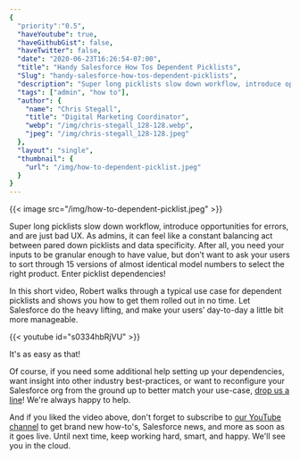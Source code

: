 ```yaml
---
{
  "priority":"0.5",
  "haveYoutube": true,
  "haveGithubGist": false,
  "haveTwitter": false,
  "date": "2020-06-23T16:26:54-07:00",
  "title": "Handy Salesforce How Tos Dependent Picklists",
  "Slug": "handy-salesforce-how-tos-dependent-picklists",
  "description": "Super long picklists slow down workflow, introduce opportunities for errors, and are just bad UX. As admins, it can feel like a constant balancing act between pared down picklists and data specificity. After all, you need your inputs to be granular enough to have value...",
  "tags": ["admin", "how to"],
  "author": {
    "name": "Chris Stegall",
    "title": "Digital Marketing Coordinator",
    "webp": "/img/chris-stegall_128-128.webp",
    "jpeg": "/img/chris-stegall_128-128.jpeg"
  },
  "layout": "single",
  "thumbnail": {
    "url": "/img/how-to-dependent-picklist.jpeg"
  }
}
---
```



{{< image src="/img/how-to-dependent-picklist.jpeg" >}}

Super long picklists slow down workflow, introduce opportunities for errors, and are just bad UX. As admins, it can feel like a constant balancing act between pared down picklists and data specificity. After all, you need your inputs to be granular enough to have value, but don’t want to ask your users to sort through 15 versions of almost identical model numbers to select the right product. Enter picklist dependencies!

In this short video, Robert walks through a typical use case for dependent picklists and shows you how to get them rolled out in no time. Let Salesforce do the heavy lifting, and make your users’ day-to-day a little bit more manageable.

{{< youtube id="s0334hbRjVU" >}}

It's as easy as that!

Of course, if you need some additional help setting up your dependencies, want insight into other industry best-practices, or want to reconfigure your Salesforce org from the ground up to better match your use-case, [drop us a line](https://www.mkpartners.com/contact/)! We're always happy to help.

And if you liked the video above, don't forget to subscribe to [our YouTube channel](https://www.youtube.com/c/MkpartnersHQ/videos) to get brand new how-to's, Salesforce news, and more as soon as it goes live. Until next time, keep working hard, smart, and happy. We'll see you in the cloud.
